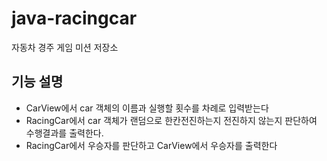 # java-racingcar
자동차 경주 게임 미션 저장소

## 기능 설명
- CarView에서 car 객체의 이름과 실행할 횟수를 차례로 입력받는다
- RacingCar에서 car 객체가 랜덤으로 한칸전진하는지 전진하지 않는지 판단하여 수행결과를 출력한다.
- RacingCar에서 우승자를 판단하고 CarView에서 우승자를 출력한다